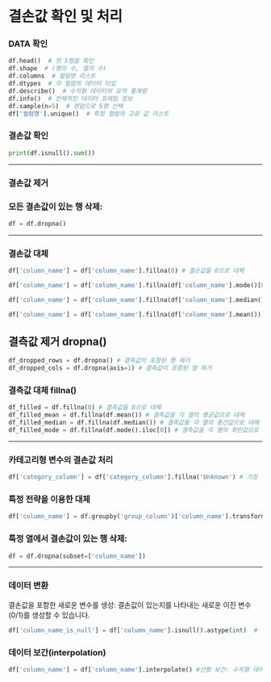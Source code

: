 
결손값 확인 및 처리
=============

### DATA 확인
```py
df.head()  # 첫 5행을 확인
df.shape  # (행의 수, 열의 수)
df.columns  # 컬럼명 리스트
df.dtypes  # 각 컬럼의 데이터 타입
df.describe()  # 수치형 데이터의 요약 통계량
df.info()  # 전체적인 데이터 프레임 정보
df.sample(n=5)  # 랜덤으로 5행 선택
df['컬럼명'].unique()  # 특정 컬럼의 고유 값 리스트
```

### 결손값 확인
```py
print(df.isnull().sum())
```

------------

### 결손값 제거

### 모든 결손값이 있는 행 삭제:

```py
df = df.dropna()  

```

------------

### 결손값 대체

```py
df['column_name'] = df['column_name'].fillna(0) # 결손값을 0으로 대체
```

```py
df['column_name'] = df['column_name'].fillna(df['column_name'].mode()[0]) # 최빈값(most frequent value)으로 대체  
```

```py
df['column_name'] = df['column_name'].fillna(df['column_name'].median()) # 중앙값(median)으로 대체 
```

```py
df['column_name'] = df['column_name'].fillna(df['column_name'].mean()) # 평균값(mean)으로 대체 
```

## 결측값 제거 dropna()
```py
df_dropped_rows = df.dropna() # 결측값이 포함된 행 제거
df_dropped_cols = df.dropna(axis=1) # 결측값이 포함된 열 제거
```

### 결측값 대체 fillna()
```py
df_filled = df.fillna(0) # 결측값을 0으로 대체
df_filled_mean = df.fillna(df.mean()) # 결측값을 각 열의 평균값으로 대체
df_filled_median = df.fillna(df.median()) # 결측값을 각 열의 중간값으로 대체
df_filled_mode = df.fillna(df.mode().iloc[0]) # 결측값을 각 열의 최빈값으로 대체
```

------------

### 카테고리형 변수의 결손값 처리

```py
df['category_column'] = df['category_column'].fillna('Unknown') # 가장 빈번한 카테고리로 대체. 새로운 카테고리(예: "Unknown")를 추가하여 대체
```

### 특정 전략을 이용한 대체

```py
df['column_name'] = df.groupby('group_column')['column_name'].transform(lambda x: x.fillna(x.mean())) #그룹별 평균으로 대체
```

### 특정 열에서 결손값이 있는 행 삭제:

```py
df = df.dropna(subset=['column_name'])

```

------------

### 데이터 변환
결손값을 포함한 새로운 변수를 생성: 결손값이 있는지를 나타내는 새로운 이진 변수(0/1)를 생성할 수 있습니다.
```py
df['column_name_is_null'] = df['column_name'].isnull().astype(int)  # 결손값이 있는지 여부'''를 나타내는 변수 생성
```

### 데이터 보간(interpolation)

```py
df['column_name'] = df['column_name'].interpolate() #선형 보간: 수치형 데이터의 결손값을 인접한 값들로 보간하여 대체합니다.
```

